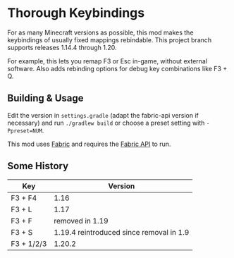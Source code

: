 # Thorough Keybindings

For as many Minecraft versions as possible, this mod makes the keybindings of
usually fixed mappings rebindable.
This project branch supports releases 1.14.4 through 1.20.

For example, this lets you remap F3 or Esc in-game, without external software.
Also adds rebinding options for debug key combinations like F3 + Q.

## Building & Usage

Edit the version in `settings.gradle` (adapt the fabric-api version if
necessary) and run `./gradlew build` or choose a preset setting with
`-Ppreset=NUM`.

This mod uses [Fabric](https://fabricmc.net/) and requires the
[Fabric API](https://modrinth.com/mod/fabric-api) to run.

## Some History

| Key        | Version                                  |
|------------|------------------------------------------|
| F3 + F4    | 1.16                                     |
| F3 + L     | 1.17                                     |
| F3 + F     | removed in 1.19                          |
| F3 + S     | 1.19.4 reintroduced since removal in 1.9 |
| F3 + 1/2/3 | 1.20.2                                   |

<!--## Some Missing Identifiers TODO

| Original Key | New Identifier             |
|--------------|----------------------------|
| (F3 +) F4    | key.debug.gameModeSwitcher |
| (F3 +) 1     | key.debug.profiler         |
| (F3 +) 2     | key.debug.timeGraph        |
| (F3 +) 3     | key.debug.networkGraph     |
| (F3 +) I     | key.debug.inspect          |
| (F3 +) L     | key.debug.dumpProfiler     |
| (F3 +) S     | key.debug.dumpTextures     |-->
